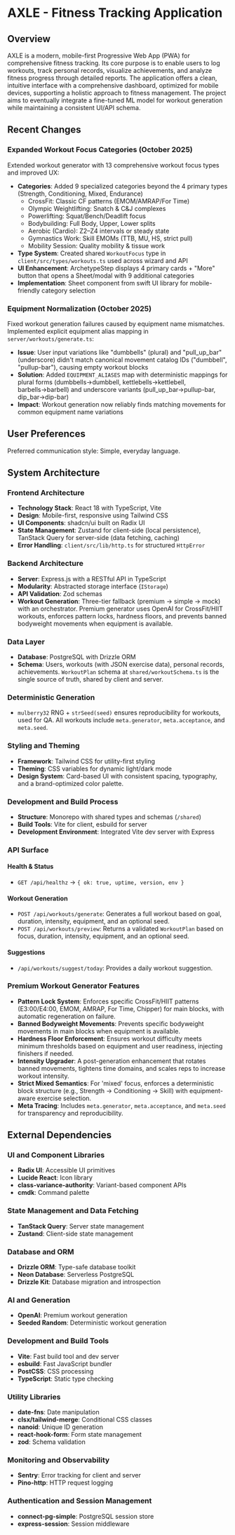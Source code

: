 # AXLE - Fitness Tracking Application

## Overview

AXLE is a modern, mobile-first Progressive Web App (PWA) for comprehensive fitness tracking. Its core purpose is to enable users to log workouts, track personal records, visualize achievements, and analyze fitness progress through detailed reports. The application offers a clean, intuitive interface with a comprehensive dashboard, optimized for mobile devices, supporting a holistic approach to fitness management. The project aims to eventually integrate a fine-tuned ML model for workout generation while maintaining a consistent UI/API schema.

## Recent Changes

### Expanded Workout Focus Categories (October 2025)
Extended workout generator with 13 comprehensive workout focus types and improved UX:
- **Categories**: Added 9 specialized categories beyond the 4 primary types (Strength, Conditioning, Mixed, Endurance)
  - CrossFit: Classic CF patterns (EMOM/AMRAP/For Time)
  - Olympic Weightlifting: Snatch & C&J complexes
  - Powerlifting: Squat/Bench/Deadlift focus
  - Bodybuilding: Full Body, Upper, Lower splits
  - Aerobic (Cardio): Z2–Z4 intervals or steady state
  - Gymnastics Work: Skill EMOMs (TTB, MU, HS, strict pull)
  - Mobility Session: Quality mobility & tissue work
- **Type System**: Created shared `WorkoutFocus` type in `client/src/types/workouts.ts` used across wizard and API
- **UI Enhancement**: ArchetypeStep displays 4 primary cards + "More" button that opens a Sheet/modal with 9 additional categories
- **Implementation**: Sheet component from swift UI library for mobile-friendly category selection

### Equipment Normalization (October 2025)
Fixed workout generation failures caused by equipment name mismatches. Implemented explicit equipment alias mapping in `server/workouts/generate.ts`:
- **Issue**: User input variations like "dumbbells" (plural) and "pull_up_bar" (underscore) didn't match canonical movement catalog IDs ("dumbbell", "pullup-bar"), causing empty workout blocks
- **Solution**: Added `EQUIPMENT_ALIASES` map with deterministic mappings for plural forms (dumbbells→dumbbell, kettlebells→kettlebell, barbells→barbell) and underscore variants (pull_up_bar→pullup-bar, dip_bar→dip-bar)
- **Impact**: Workout generation now reliably finds matching movements for common equipment name variations

## User Preferences

Preferred communication style: Simple, everyday language.

## System Architecture

### Frontend Architecture
- **Technology Stack**: React 18 with TypeScript, Vite
- **Design**: Mobile-first, responsive using Tailwind CSS
- **UI Components**: shadcn/ui built on Radix UI
- **State Management**: Zustand for client-side (local persistence), TanStack Query for server-side (data fetching, caching)
- **Error Handling**: `client/src/lib/http.ts` for structured `HttpError`

### Backend Architecture
- **Server**: Express.js with a RESTful API in TypeScript
- **Modularity**: Abstracted storage interface (`IStorage`)
- **API Validation**: Zod schemas
- **Workout Generation**: Three-tier fallback (premium → simple → mock) with an orchestrator. Premium generator uses OpenAI for CrossFit/HIIT workouts, enforces pattern locks, hardness floors, and prevents banned bodyweight movements when equipment is available.

### Data Layer
- **Database**: PostgreSQL with Drizzle ORM
- **Schema**: Users, workouts (with JSON exercise data), personal records, achievements. `WorkoutPlan` schema at `shared/workoutSchema.ts` is the single source of truth, shared by client and server.

### Deterministic Generation
- `mulberry32` RNG + `strSeed(seed)` ensures reproducibility for workouts, used for QA. All workouts include `meta.generator`, `meta.acceptance`, and `meta.seed`.

### Styling and Theming
- **Framework**: Tailwind CSS for utility-first styling
- **Theming**: CSS variables for dynamic light/dark mode
- **Design System**: Card-based UI with consistent spacing, typography, and a brand-optimized color palette.

### Development and Build Process
- **Structure**: Monorepo with shared types and schemas (`/shared`)
- **Build Tools**: Vite for client, esbuild for server
- **Development Environment**: Integrated Vite dev server with Express

### API Surface

#### Health & Status
- `GET /api/healthz` → `{ ok: true, uptime, version, env }`

#### Workout Generation
- `POST /api/workouts/generate`: Generates a full workout based on goal, duration, intensity, equipment, and an optional seed.
- `POST /api/workouts/preview`: Returns a validated `WorkoutPlan` based on focus, duration, intensity, equipment, and an optional seed.

#### Suggestions
- `/api/workouts/suggest/today`: Provides a daily workout suggestion.

### Premium Workout Generator Features
- **Pattern Lock System**: Enforces specific CrossFit/HIIT patterns (E3:00/E4:00, EMOM, AMRAP, For Time, Chipper) for main blocks, with automatic regeneration on failure.
- **Banned Bodyweight Movements**: Prevents specific bodyweight movements in main blocks when equipment is available.
- **Hardness Floor Enforcement**: Ensures workout difficulty meets minimum thresholds based on equipment and user readiness, injecting finishers if needed.
- **Intensity Upgrader**: A post-generation enhancement that rotates banned movements, tightens time domains, and scales reps to increase workout intensity.
- **Strict Mixed Semantics**: For 'mixed' focus, enforces a deterministic block structure (e.g., Strength → Conditioning → Skill) with equipment-aware exercise selection.
- **Meta Tracing**: Includes `meta.generator`, `meta.acceptance`, and `meta.seed` for transparency and reproducibility.

## External Dependencies

### UI and Component Libraries
- **Radix UI**: Accessible UI primitives
- **Lucide React**: Icon library
- **class-variance-authority**: Variant-based component APIs
- **cmdk**: Command palette

### State Management and Data Fetching
- **TanStack Query**: Server state management
- **Zustand**: Client-side state management

### Database and ORM
- **Drizzle ORM**: Type-safe database toolkit
- **Neon Database**: Serverless PostgreSQL
- **Drizzle Kit**: Database migration and introspection

### AI and Generation
- **OpenAI**: Premium workout generation
- **Seeded Random**: Deterministic workout generation

### Development and Build Tools
- **Vite**: Fast build tool and dev server
- **esbuild**: Fast JavaScript bundler
- **PostCSS**: CSS processing
- **TypeScript**: Static type checking

### Utility Libraries
- **date-fns**: Date manipulation
- **clsx/tailwind-merge**: Conditional CSS classes
- **nanoid**: Unique ID generation
- **react-hook-form**: Form state management
- **zod**: Schema validation

### Monitoring and Observability
- **Sentry**: Error tracking for client and server
- **Pino-http**: HTTP request logging

### Authentication and Session Management
- **connect-pg-simple**: PostgreSQL session store
- **express-session**: Session middleware